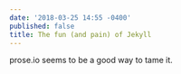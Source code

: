 ```yaml
---
date: '2018-03-25 14:55 -0400'
published: false
title: The fun (and pain) of Jekyll
---
```

prose.io seems to be a good way to tame it.

